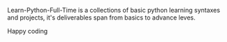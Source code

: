 Learn-Python-Full-Time is a collections of basic python learning syntaxes and projects, it's deliverables span from basics to advance leves.


Happy coding
